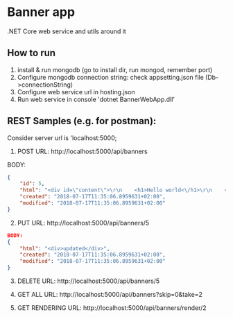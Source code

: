 # Banner app

.NET Core web service and utils around it

## How to run
1. install & run mongodb (go to install dir, run mongod, remember port)
2. Configure mongodb connection string: check appsetting.json file (Db->connectionString)
3. Configure web service url in hosting.json
4. Run web service in console 'dotnet BannerWebApp.dll'


## REST Samples (e.g. for postman):
Consider server url is 'localhost:5000;
1. POST 
URL: http://localhost:5000/api/banners

BODY:

```json
{
    "id": 5,
    "html": "<div id=\"content\">\r\n    <h1>Hello world<\/h1>\r\n    <i>Hi everybody<\/i>\r\n<\/div>\r\n<button class=\"download\">Download<\/button>\r\n\r\n\r\n<script src=\"http:\/\/code.jquery.com\/jquery-1.11.2.min.js\"><\/script>\r\n<script>\r\n    $('.download').on('click', function(){\r\n       $('<a \/>').attr({\r\n              download: 'export.html', \r\n              href: \"data:text\/html,\" + $('#content').html() \r\n       })[0].click()\r\n    });\r\n<\/script>",
    "created": "2018-07-17T11:35:06.8959631+02:00",
    "modified": "2018-07-17T11:35:06.8959631+02:00"
}
```

2. PUT
URL: http://localhost:5000/api/banners/5

``` json
BODY:
{
    "html": "<div>updated</div>",
    "created": "2018-07-17T11:35:06.8959631+02:00",
    "modified": "2018-07-17T11:35:06.8959631+02:00"
}
```

3. DELETE
URL: http://localhost:5000/api/banners/5

4. GET ALL
URL: http://localhost:5000/api/banners?skip=0&take=2

6. GET RENDERING
URL: http://localhost:5000/api/banners/render/2
